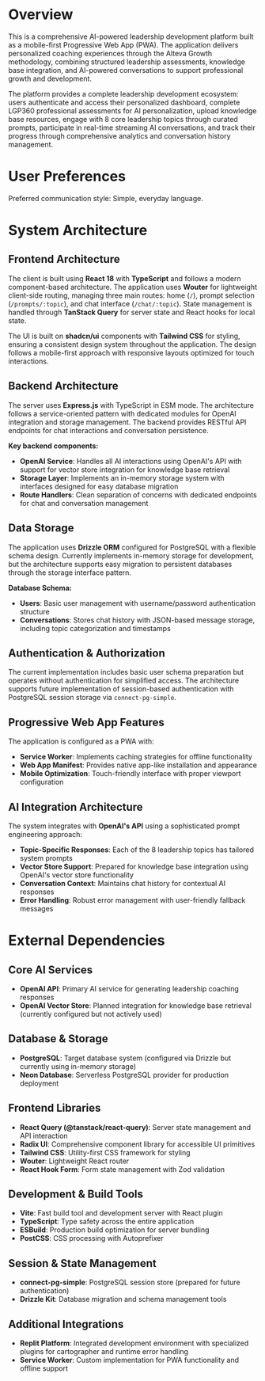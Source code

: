 # Overview

This is a comprehensive AI-powered leadership development platform built as a mobile-first Progressive Web App (PWA). The application delivers personalized coaching experiences through the Alteva Growth methodology, combining structured leadership assessments, knowledge base integration, and AI-powered conversations to support professional growth and development.

The platform provides a complete leadership development ecosystem: users authenticate and access their personalized dashboard, complete LGP360 professional assessments for AI personalization, upload knowledge base resources, engage with 8 core leadership topics through curated prompts, participate in real-time streaming AI conversations, and track their progress through comprehensive analytics and conversation history management.

# User Preferences

Preferred communication style: Simple, everyday language.

# System Architecture

## Frontend Architecture
The client is built using **React 18** with **TypeScript** and follows a modern component-based architecture. The application uses **Wouter** for lightweight client-side routing, managing three main routes: home (`/`), prompt selection (`/prompts/:topic`), and chat interface (`/chat/:topic`). State management is handled through **TanStack Query** for server state and React hooks for local state.

The UI is built on **shadcn/ui** components with **Tailwind CSS** for styling, ensuring a consistent design system throughout the application. The design follows a mobile-first approach with responsive layouts optimized for touch interactions.

## Backend Architecture
The server uses **Express.js** with TypeScript in ESM mode. The architecture follows a service-oriented pattern with dedicated modules for OpenAI integration and storage management. The backend provides RESTful API endpoints for chat interactions and conversation persistence.

**Key backend components:**
- **OpenAI Service**: Handles all AI interactions using OpenAI's API with support for vector store integration for knowledge base retrieval
- **Storage Layer**: Implements an in-memory storage system with interfaces designed for easy database migration
- **Route Handlers**: Clean separation of concerns with dedicated endpoints for chat and conversation management

## Data Storage
The application uses **Drizzle ORM** configured for PostgreSQL with a flexible schema design. Currently implements in-memory storage for development, but the architecture supports easy migration to persistent databases through the storage interface pattern.

**Database Schema:**
- **Users**: Basic user management with username/password authentication structure
- **Conversations**: Stores chat history with JSON-based message storage, including topic categorization and timestamps

## Authentication & Authorization
The current implementation includes basic user schema preparation but operates without authentication for simplified access. The architecture supports future implementation of session-based authentication with PostgreSQL session storage via `connect-pg-simple`.

## Progressive Web App Features
The application is configured as a PWA with:
- **Service Worker**: Implements caching strategies for offline functionality
- **Web App Manifest**: Provides native app-like installation and appearance
- **Mobile Optimization**: Touch-friendly interface with proper viewport configuration

## AI Integration Architecture
The system integrates with **OpenAI's API** using a sophisticated prompt engineering approach:
- **Topic-Specific Responses**: Each of the 8 leadership topics has tailored system prompts
- **Vector Store Support**: Prepared for knowledge base integration using OpenAI's vector store functionality
- **Conversation Context**: Maintains chat history for contextual AI responses
- **Error Handling**: Robust error management with user-friendly fallback messages

# External Dependencies

## Core AI Services
- **OpenAI API**: Primary AI service for generating leadership coaching responses
- **OpenAI Vector Store**: Planned integration for knowledge base retrieval (currently configured but not actively used)

## Database & Storage
- **PostgreSQL**: Target database system (configured via Drizzle but currently using in-memory storage)
- **Neon Database**: Serverless PostgreSQL provider for production deployment

## Frontend Libraries
- **React Query (@tanstack/react-query)**: Server state management and API interaction
- **Radix UI**: Comprehensive component library for accessible UI primitives
- **Tailwind CSS**: Utility-first CSS framework for styling
- **Wouter**: Lightweight React router
- **React Hook Form**: Form state management with Zod validation

## Development & Build Tools
- **Vite**: Fast build tool and development server with React plugin
- **TypeScript**: Type safety across the entire application
- **ESBuild**: Production build optimization for server bundling
- **PostCSS**: CSS processing with Autoprefixer

## Session & State Management
- **connect-pg-simple**: PostgreSQL session store (prepared for future authentication)
- **Drizzle Kit**: Database migration and schema management tools

## Additional Integrations
- **Replit Platform**: Integrated development environment with specialized plugins for cartographer and runtime error handling
- **Service Worker**: Custom implementation for PWA functionality and offline support